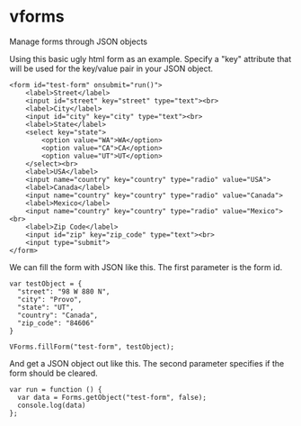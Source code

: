 vforms
======

Manage forms through JSON objects

Using this basic ugly html form as an example. Specify a "key" attribute that will
be used for the key/value pair in your JSON object.

```
<form id="test-form" onsubmit="run()">
  	<label>Street</label>
	<input id="street" key="street" type="text"><br>
	<label>City</label>
	<input id="city" key="city" type="text"><br>
	<label>State</label>
	<select key="state">
		<option value="WA">WA</option>
		<option value="CA">CA</option>
		<option value="UT">UT</option>
	</select><br>
	<label>USA</label>
	<input name="country" key="country" type="radio" value="USA">
	<label>Canada</label>
	<input name="country" key="country" type="radio" value="Canada">
	<label>Mexico</label>
	<input name="country" key="country" type="radio" value="Mexico"><br>
	<label>Zip Code</label>
	<input id="zip" key="zip_code" type="text"><br>
	<input type="submit">
</form>
```

We can fill the form with JSON like this. The first parameter is the form id.

```
var testObject = {
  "street": "98 W 880 N",
  "city": "Provo",
  "state": "UT",
  "country": "Canada",
  "zip_code": "84606"
}

VForms.fillForm("test-form", testObject);
```

And get a JSON object out like this. The second parameter specifies if the form should be cleared.

```
var run = function () {
  var data = Forms.getObject("test-form", false);
  console.log(data)
};
```
